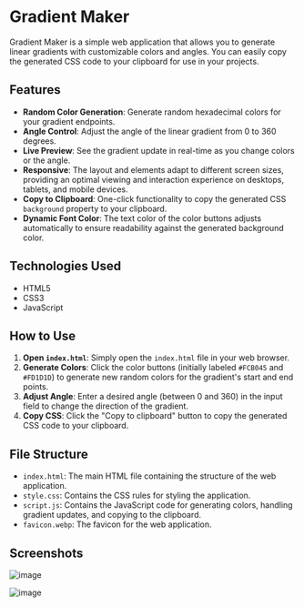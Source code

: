 # Gradient Maker

Gradient Maker is a simple web application that allows you to generate linear gradients with customizable colors and angles. You can easily copy the generated CSS code to your clipboard for use in your projects.

## Features

* **Random Color Generation**: Generate random hexadecimal colors for your gradient endpoints.
* **Angle Control**: Adjust the angle of the linear gradient from 0 to 360 degrees.
* **Live Preview**: See the gradient update in real-time as you change colors or the angle.
* **Responsive**: The layout and elements adapt to different screen sizes, providing an optimal viewing and interaction experience on desktops, tablets, and mobile devices.
* **Copy to Clipboard**: One-click functionality to copy the generated CSS `background` property to your clipboard.
* **Dynamic Font Color**: The text color of the color buttons adjusts automatically to ensure readability against the generated background color.

## Technologies Used

* HTML5
* CSS3
* JavaScript

## How to Use

1.  **Open `index.html`**: Simply open the `index.html` file in your web browser.
2.  **Generate Colors**: Click the color buttons (initially labeled `#FCB045` and `#FD1D1D`) to generate new random colors for the gradient's start and end points.
3.  **Adjust Angle**: Enter a desired angle (between 0 and 360) in the input field to change the direction of the gradient.
4.  **Copy CSS**: Click the "Copy to clipboard" button to copy the generated CSS code to your clipboard.

## File Structure

* `index.html`: The main HTML file containing the structure of the web application.
* `style.css`: Contains the CSS rules for styling the application.
* `script.js`: Contains the JavaScript code for generating colors, handling gradient updates, and copying to the clipboard.
* `favicon.webp`: The favicon for the web application.

## Screenshots

![image](https://github.com/user-attachments/assets/c36160c3-5c75-4ad5-a955-c7b6bf2cac63)

![image](https://github.com/user-attachments/assets/527bb984-c537-4508-8e7f-7370d05741ba)

